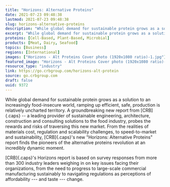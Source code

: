 ```yaml
---
title: "Horizons: Alternative Proteins"
date: 2021-07-23 09:48:38
lastmod: 2021-07-23 09:48:38
slug: horizons-alternative-proteins
description: "While global demand for sustainable protein grows as a solution to an increasingly food-insecure world, ramping up efficient, safe, production is relatively uncharted territory. A groundbreaking new report from CRB – a leading provider of sustainable engineering, architecture, construction and consulting solutions to the food industry, probes the rewards and risks of traversing this new market."
excerpt: "While global demand for sustainable protein grows as a solution to an increasingly food-insecure world, ramping up efficient, safe, production is relatively uncharted territory. A groundbreaking new report from CRB – a leading provider of sustainable engineering, architecture, construction and consulting solutions to the food industry, probes the rewards and risks of traversing this new market."
proteins: [Cell-Based, Plant-Based, Microbial]
products: [Meat, Dairy, Seafood]
topics: [Business]
regions: [International]
images: ["Horizons - Alt Proteins Cover photo (1920x1080 ratio)-1.jpg"]
featured_image: "Horizons - Alt Proteins Cover photo (1920x1080 ratio)-1.jpg"
resource_type: "industry"
link: https://go.crbgroup.com/horizons-alt-protein
source: go.crbgroup.com
draft: false
uuid: 9372
---
```

While global demand for sustainable protein grows as a solution to an
increasingly food-insecure world, ramping up efficient, safe, production
is relatively uncharted territory. A groundbreaking new report from
[CRB]{.caps} -- a leading provider of sustainable engineering,
architecture, construction and consulting solutions to the food
industry, probes the rewards and risks of traversing this new market.
From the realities of materials cost, regulation and scalability
challenges, to speed-to-market and sustainability, [CRB]{.caps}'s new
"Horizons: Alternative Proteins" report finds the pioneers of the
alternative proteins revolution at an incredibly dynamic moment.

[CRB]{.caps}'s Horizons report is based on survey responses from more
than 300 industry leaders weighing in on key issues facing their
organizations, from the need to progress to large-scale commercial
manufacturing sustainably to navigating regulations as perceptions of
affordability --- and taste --- change.
